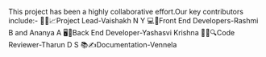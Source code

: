 This project has been a highly collaborative effort.Our key contributors include:-
🧑‍💼📈Project Lead-Vaishakh N Y
💻🎨Front End Developers-Rashmi B and Ananya A
🖥️🔧Back End Developer-Yashasvi Krishna
👩‍💻🔍Code Reviewer-Tharun D S
📚✍️Documentation-Vennela 
